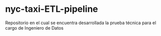 # nyc-taxi-ETL-pipeline
Repositorio en el cual se encuentra desarrollada la prueba técnica para el cargo de Ingeniero de Datos
